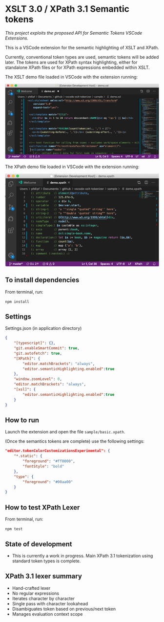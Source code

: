 # XSLT 3.0 / XPath 3.1 Semantic tokens

_This project exploits the proposed API for Semantic Tokens VSCode Extensions._

This is a VSCode extension for the semantic highlighting of XSLT and XPath.

Currently, conventional token types are used, semantic tokens will be added later. The tokens are used for XPath syntax highlighting, either for standalone XPath files or for XPath expressions embedded within XSLT.

The XSLT demo file loaded in VSCode with the extension running:

![Screenshot](xslt-demo.png)

The XPath demo file loaded in VSCode with the extension running:

![Screenshot](xpath-demo.png)

## To install dependencies
From terminal, run:

 ``npm install``

## Settings

Settings.json (in application directory)

```json
{
	"[typescript]": {},
	"git.enableSmartCommit": true,
	"git.autofetch": true,
	"[XPath]": {
		"editor.matchBrackets": "always",
		"editor.semanticHighlighting.enabled":true
	},
	"window.zoomLevel": 0,
	"editor.matchBrackets": "always",
	"[xsl]": {
		"editor.semanticHighlighting.enabled":true
	}
}
```

## How to run

Launch the extension and open the file `sample/basic.xpath`.

(Once the semantics tokens are complete) use the following settings:

```json
"editor.tokenColorCustomizationsExperimental": {
	"*.static": {
		"foreground": "#ff0000",
		"fontStyle": "bold"
	},
	"type": {
		"foreground": "#00aa00"
	}
}
```

## How to test XPath Lexer

From terminal, run:

``npm test``

## State of development

- This is currently a work in progress. Main XPath 3.1 tokenization using standard token types is complete.

## XPath 3.1 lexer summary

- Hand-crafted lexer
- No regular expressions
- Iterates character by character
- Single pass with character lookahead
- Disambiguates token based on previous/next token
- Manages evaluation context scope
